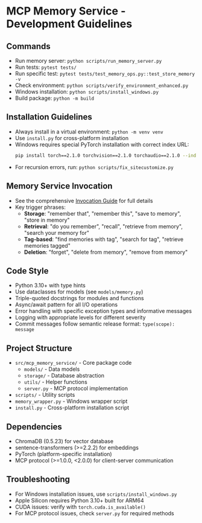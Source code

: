 # MCP Memory Service - Development Guidelines

## Commands
- Run memory server: `python scripts/run_memory_server.py`
- Run tests: `pytest tests/`
- Run specific test: `pytest tests/test_memory_ops.py::test_store_memory -v`
- Check environment: `python scripts/verify_environment_enhanced.py`
- Windows installation: `python scripts/install_windows.py`
- Build package: `python -m build`

## Installation Guidelines
- Always install in a virtual environment: `python -m venv venv`
- Use `install.py` for cross-platform installation
- Windows requires special PyTorch installation with correct index URL:
  ```bash
  pip install torch==2.1.0 torchvision==2.1.0 torchaudio==2.1.0 --index-url https://download.pytorch.org/whl/cu118
  ```
- For recursion errors, run: `python scripts/fix_sitecustomize.py`

## Memory Service Invocation
- See the comprehensive [Invocation Guide](docs/guides/invocation_guide.md) for full details
- Key trigger phrases:
  - **Storage**: "remember that", "remember this", "save to memory", "store in memory"
  - **Retrieval**: "do you remember", "recall", "retrieve from memory", "search your memory for"
  - **Tag-based**: "find memories with tag", "search for tag", "retrieve memories tagged"
  - **Deletion**: "forget", "delete from memory", "remove from memory"

## Code Style
- Python 3.10+ with type hints
- Use dataclasses for models (see `models/memory.py`)
- Triple-quoted docstrings for modules and functions
- Async/await pattern for all I/O operations
- Error handling with specific exception types and informative messages
- Logging with appropriate levels for different severity
- Commit messages follow semantic release format: `type(scope): message`

## Project Structure
- `src/mcp_memory_service/` - Core package code
  - `models/` - Data models
  - `storage/` - Database abstraction
  - `utils/` - Helper functions
  - `server.py` - MCP protocol implementation
- `scripts/` - Utility scripts
- `memory_wrapper.py` - Windows wrapper script
- `install.py` - Cross-platform installation script

## Dependencies
- ChromaDB (0.5.23) for vector database
- sentence-transformers (>=2.2.2) for embeddings
- PyTorch (platform-specific installation)
- MCP protocol (>=1.0.0, <2.0.0) for client-server communication

## Troubleshooting
- For Windows installation issues, use `scripts/install_windows.py`
- Apple Silicon requires Python 3.10+ built for ARM64
- CUDA issues: verify with `torch.cuda.is_available()`
- For MCP protocol issues, check `server.py` for required methods